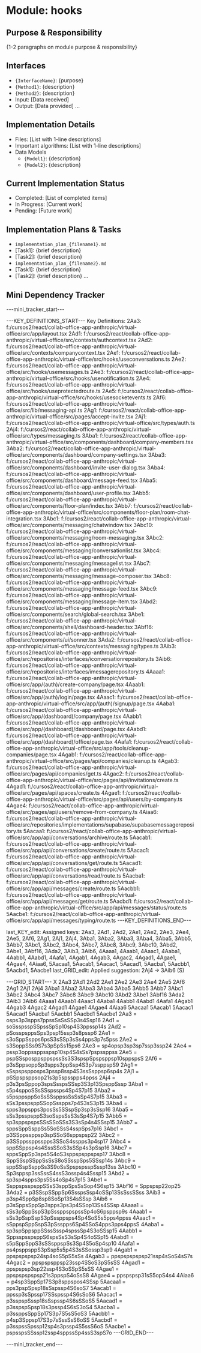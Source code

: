 # Module: hooks

## Purpose & Responsibility
{1-2 paragraphs on module purpose & responsibility}

## Interfaces
* `{InterfaceName}`: {purpose}
* `{Method1}`: {description}
* `{Method2}`: {description}
* Input: [Data received]
* Output: [Data provided]
...

## Implementation Details
* Files: [List with 1-line descriptions]
* Important algorithms: [List with 1-line descriptions]
* Data Models
    * `{Model1}`: {description}
    * `{Model2}`: {description}

## Current Implementation Status
* Completed: [List of completed items]
* In Progress: [Current work]
* Pending: [Future work]

## Implementation Plans & Tasks
* `implementation_plan_{filename1}.md`
* [Task1]: {brief description}
* [Task2]: {brief description}
* `implementation_plan_{filename2}.md`
* [Task1]: {brief description}
* [Task2]: {brief description} 
...

## Mini Dependency Tracker
---mini_tracker_start---

---KEY_DEFINITIONS_START---
Key Definitions:
2Aa3: f:/cursos2/react/collab-office-app-anthropic/virtual-office/src/app/layout.tsx
2Ad1: f:/cursos2/react/collab-office-app-anthropic/virtual-office/src/contexts/authcontext.tsx
2Ad2: f:/cursos2/react/collab-office-app-anthropic/virtual-office/src/contexts/companycontext.tsx
2Ae1: f:/cursos2/react/collab-office-app-anthropic/virtual-office/src/hooks/useconversations.ts
2Ae2: f:/cursos2/react/collab-office-app-anthropic/virtual-office/src/hooks/usemessages.ts
2Ae3: f:/cursos2/react/collab-office-app-anthropic/virtual-office/src/hooks/usenotification.ts
2Ae4: f:/cursos2/react/collab-office-app-anthropic/virtual-office/src/hooks/useprotectedroute.ts
2Ae5: f:/cursos2/react/collab-office-app-anthropic/virtual-office/src/hooks/usesocketevents.ts
2Af6: f:/cursos2/react/collab-office-app-anthropic/virtual-office/src/lib/messaging-api.ts
2Ag1: f:/cursos2/react/collab-office-app-anthropic/virtual-office/src/pages/accept-invite.tsx
2Aj1: f:/cursos2/react/collab-office-app-anthropic/virtual-office/src/types/auth.ts
2Aj4: f:/cursos2/react/collab-office-app-anthropic/virtual-office/src/types/messaging.ts
3Aba1: f:/cursos2/react/collab-office-app-anthropic/virtual-office/src/components/dashboard/company-members.tsx
3Aba2: f:/cursos2/react/collab-office-app-anthropic/virtual-office/src/components/dashboard/company-settings.tsx
3Aba3: f:/cursos2/react/collab-office-app-anthropic/virtual-office/src/components/dashboard/invite-user-dialog.tsx
3Aba4: f:/cursos2/react/collab-office-app-anthropic/virtual-office/src/components/dashboard/message-feed.tsx
3Aba5: f:/cursos2/react/collab-office-app-anthropic/virtual-office/src/components/dashboard/user-profile.tsx
3Abb5: f:/cursos2/react/collab-office-app-anthropic/virtual-office/src/components/floor-plan/index.tsx
3Abb7: f:/cursos2/react/collab-office-app-anthropic/virtual-office/src/components/floor-plan/room-chat-integration.tsx
3Abc1: f:/cursos2/react/collab-office-app-anthropic/virtual-office/src/components/messaging/chatwindow.tsx
3Abc10: f:/cursos2/react/collab-office-app-anthropic/virtual-office/src/components/messaging/room-messaging.tsx
3Abc2: f:/cursos2/react/collab-office-app-anthropic/virtual-office/src/components/messaging/conversationlist.tsx
3Abc4: f:/cursos2/react/collab-office-app-anthropic/virtual-office/src/components/messaging/messagelist.tsx
3Abc7: f:/cursos2/react/collab-office-app-anthropic/virtual-office/src/components/messaging/message-composer.tsx
3Abc8: f:/cursos2/react/collab-office-app-anthropic/virtual-office/src/components/messaging/message-feed.tsx
3Abc9: f:/cursos2/react/collab-office-app-anthropic/virtual-office/src/components/messaging/message-item.tsx
3Abd2: f:/cursos2/react/collab-office-app-anthropic/virtual-office/src/components/search/global-search.tsx
3Abe1: f:/cursos2/react/collab-office-app-anthropic/virtual-office/src/components/shell/dashboard-header.tsx
3Abf16: f:/cursos2/react/collab-office-app-anthropic/virtual-office/src/components/ui/sonner.tsx
3Ada2: f:/cursos2/react/collab-office-app-anthropic/virtual-office/src/contexts/messaging/types.ts
3Aib3: f:/cursos2/react/collab-office-app-anthropic/virtual-office/src/repositories/interfaces/iconversationrepository.ts
3Aib6: f:/cursos2/react/collab-office-app-anthropic/virtual-office/src/repositories/interfaces/imessagerepository.ts
4Aaaa1: f:/cursos2/react/collab-office-app-anthropic/virtual-office/src/app/(auth)/create-company/page.tsx
4Aaab1: f:/cursos2/react/collab-office-app-anthropic/virtual-office/src/app/(auth)/login/page.tsx
4Aaac1: f:/cursos2/react/collab-office-app-anthropic/virtual-office/src/app/(auth)/signup/page.tsx
4Aaba1: f:/cursos2/react/collab-office-app-anthropic/virtual-office/src/app/(dashboard)/company/page.tsx
4Aabb1: f:/cursos2/react/collab-office-app-anthropic/virtual-office/src/app/(dashboard)/dashboard/page.tsx
4Aabd1: f:/cursos2/react/collab-office-app-anthropic/virtual-office/src/app/(dashboard)/office/page.tsx
4Aafa1: f:/cursos2/react/collab-office-app-anthropic/virtual-office/src/app/tools/cleanup-companies/page.tsx
4Agab1: f:/cursos2/react/collab-office-app-anthropic/virtual-office/src/pages/api/companies/cleanup.ts
4Agab3: f:/cursos2/react/collab-office-app-anthropic/virtual-office/src/pages/api/companies/get.ts
4Agac2: f:/cursos2/react/collab-office-app-anthropic/virtual-office/src/pages/api/invitations/create.ts
4Agad1: f:/cursos2/react/collab-office-app-anthropic/virtual-office/src/pages/api/spaces/create.ts
4Agae1: f:/cursos2/react/collab-office-app-anthropic/virtual-office/src/pages/api/users/by-company.ts
4Agae4: f:/cursos2/react/collab-office-app-anthropic/virtual-office/src/pages/api/users/remove-from-company.ts
4Aiaa6: f:/cursos2/react/collab-office-app-anthropic/virtual-office/src/repositories/implementations/supabase/supabasemessagerepository.ts
5Aacaa1: f:/cursos2/react/collab-office-app-anthropic/virtual-office/src/app/api/conversations/archive/route.ts
5Aacab1: f:/cursos2/react/collab-office-app-anthropic/virtual-office/src/app/api/conversations/create/route.ts
5Aacac1: f:/cursos2/react/collab-office-app-anthropic/virtual-office/src/app/api/conversations/get/route.ts
5Aacad1: f:/cursos2/react/collab-office-app-anthropic/virtual-office/src/app/api/conversations/read/route.ts
5Aacba1: f:/cursos2/react/collab-office-app-anthropic/virtual-office/src/app/api/messages/create/route.ts
5Aacbb1: f:/cursos2/react/collab-office-app-anthropic/virtual-office/src/app/api/messages/get/route.ts
5Aacbd1: f:/cursos2/react/collab-office-app-anthropic/virtual-office/src/app/api/messages/status/route.ts
5Aacbe1: f:/cursos2/react/collab-office-app-anthropic/virtual-office/src/app/api/messages/typing/route.ts
---KEY_DEFINITIONS_END---

last_KEY_edit: Assigned keys: 2Aa3, 2Ad1, 2Ad2, 2Ae1, 2Ae2, 2Ae3, 2Ae4, 2Ae5, 2Af6, 2Ag1, 2Aj1, 2Aj4, 3Aba1, 3Aba2, 3Aba3, 3Aba4, 3Aba5, 3Abb5, 3Abb7, 3Abc1, 3Abc2, 3Abc4, 3Abc7, 3Abc8, 3Abc9, 3Abc10, 3Abd2, 3Abe1, 3Abf16, 3Ada2, 3Aib3, 3Aib6, 4Aaaa1, 4Aaab1, 4Aaac1, 4Aaba1, 4Aabb1, 4Aabd1, 4Aafa1, 4Agab1, 4Agab3, 4Agac2, 4Agad1, 4Agae1, 4Agae4, 4Aiaa6, 5Aacaa1, 5Aacab1, 5Aacac1, 5Aacad1, 5Aacba1, 5Aacbb1, 5Aacbd1, 5Aacbe1
last_GRID_edit: Applied suggestion: 2Aj4 -> 3Aib6 (S)

---GRID_START---
X 2Aa3 2Ad1 2Ad2 2Ae1 2Ae2 2Ae3 2Ae4 2Ae5 2Af6 2Ag1 2Aj1 2Aj4 3Aba1 3Aba2 3Aba3 3Aba4 3Aba5 3Abb5 3Abb7 3Abc1 3Abc2 3Abc4 3Abc7 3Abc8 3Abc9 3Abc10 3Abd2 3Abe1 3Abf16 3Ada2 3Aib3 3Aib6 4Aaaa1 4Aaab1 4Aaac1 4Aaba1 4Aabb1 4Aabd1 4Aafa1 4Agab1 4Agab3 4Agac2 4Agad1 4Agae1 4Agae4 4Aiaa6 5Aacaa1 5Aacab1 5Aacac1 5Aacad1 5Aacba1 5Aacbb1 5Aacbd1 5Aacbe1
2Aa3 = osps3p3spps7ppssSsSsSSp3s4Ssp16
2Ad1 = soSsspsspSSpssSpSp10sp4S3ppssp14s
2Ad2 = pSosspsppsSps3psp15ssp3s8pssp6
2Ae1 = s3oSppSspps6psS3sSSp3sSs4pps3p7s5pss
2Ae2 = s3SoppSSs9S7s3pSpSs15ps6
2Ae3 = sp4opsp3sp3sp7ssp3ssp24
2Ae4 = pssp3oppssppsspsp10sp4S4sSs7pspssppss
2Ae5 = pspSSsposppsppspssSs3S3spspSpspsppsp10sppspsS
2Af6 = p3sSppsoppSp3spps3ppSsp4S3p7ssppspS9
2Ag1 = sSspspspposps3pssp8ssp4S3ssSsppsp6sp4s
2Aj1 = pSSpspsppsop21s3p5spsspps4ppss
2Aj4 = p3s3psSppop3spsSsspsSSsp3S3p13SpsppSssp
3Aba1 = s5p4sppoSSsSSspssps4Sp4S7p15
3Aba2 = s5psppsppSoSsSSsppssSsSsSp4S7p15
3Aba3 = sSs3psspsppSSopSsspps7p4S3sS3p15
3Aba4 = spps3ppspps3posSs5SSspSp3sp3sSsp16
3Aba5 = sSs3psspsppS3soSspsSsS3sSp4S7p15
3Abb5 = sp3sppspspsSSsSSoSSs3S3sSp4s4SSsp15
3Abb7 = sppsSppSsppSs5SoSSsS4sspSps7p16
3Abc1 = p3SSppssppsp3spSSoS6sppspsp22
3Abc2 = p3SSppssppsspps3SSoS4sspps3p4sp17
3Abc4 = sppSSppsp4s4SssSSoS3sSSp4s3pSsp16
3Abc7 = sppsSppSp3sps5S4oS3sppspsppspsp17
3Abc8 = SppSSspSSppSsSsS8oSSsspSps5SSsp14s
3Abc9 = sppSSspSsppSs3S9oSsSpspspsspSssp13ss
3Abc10 = Sp3sppsp3ssSssS4ssS3ossp4s4Sssp15
3Abd2 = sp3sp4spps3ps5Ss4oSp4s7p15
3Abe1 = SsppspsspsppSSsS3sppSpsSsSop4S6sp15
3Abf16 = Sppspsp22op25
3Ada2 = p3SSspSSppSp6SsspsSsp4oSSp13SsSssSSss
3Aib3 = p3sp4SppSp8sp8SoSp13S4sSSsp
3Aib6 = p3sSppsSppSp3spps3ps3p4SSop13Ss4SSsp
4Aaaa1 = sSs3pSppSspS3pSssppspspssSp4oS6psppsp9s
4Aaab1 = sSs3pSspSspS3pSssppsps4Sp4SoS5s5pps4ppss
4Aaac1 = sSppspSppSspS3pSsspps6Sp4SSoS4pps3pps4ppsS
4Aaba1 = sp3spSppsppSSssSssp4spssSp4S3oSSsp15
4Aabb1 = SppsspsspsppS6spsSsS3sSp4S4oSSp15
4Aabd1 = s5pSppSppS3sSSsppspSs3Sp4S5oSp4sp10
4Aafa1 = ps4psppsppS3pSsp5s5p4S3sSSossp3sp9
4Agab1 = ppspspspsp24sp4soS5pS5sSs
4Agab3 = ppspspspspsp21ssp4sSoS4sS7s
4Agac2 = ppspspsppsp23ssp4SSoS3pS5sSS
4Agad1 = ppspspsp3sp22ssp4S3oSSpS5sSS
4Agae1 = ppspspspspsp21s3ppspS4oSsS8
4Agae4 = ppspspsp31sS5opS4s4
4Aiaa6 = p4sp3SppSp17S3p8sppspos4SSsp
5Aacaa1 = pps3pspSpsp18sSspssp4S6soS7
5Aacab1 = ppssp3sSpssp17SSspssp4S6sSoS6
5Aacac1 = p3sspspSssp18sSspssp4S6sSSoS5
5Aacad1 = p3sspspSpsp18s3pssp4S6sS3oS4
5Aacba1 = p3ssppsSppSp17S3p7S5sS5oS3
5Aacbb1 = p4sp3Sppsp17S3p7sSssSsS6oSS
5Aacbd1 = p3sspssSpssp12sp4s3pssp4S5ssS6oS
5Aacbe1 = pspsspsSSssp12ssp4sppssSp4ssS3spS7o
---GRID_END---

---mini_tracker_end---

